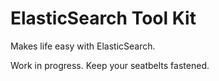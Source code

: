 # ElasticSearch Tool Kit

Makes life easy with ElasticSearch. 

Work in progress. Keep your seatbelts fastened.
